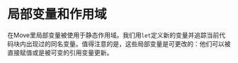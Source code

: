 # 局部变量和作用域

在Move里局部变量被使用于静态作用域。我们用`let`定义新的变量并追踪当前代码块内出现过的同名变量。值得注意的是，这些局部变量是可更改的：他们可以被直接赋值或是被可变的引用变量更新。
